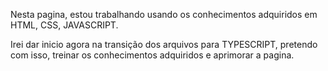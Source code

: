 Nesta pagina, estou trabalhando usando os conhecimentos adquiridos em HTML, CSS, JAVASCRIPT.

Irei dar inicio agora na transição dos arquivos para TYPESCRIPT, pretendo com isso, treinar os conhecimentos adquiridos e aprimorar a pagina.
